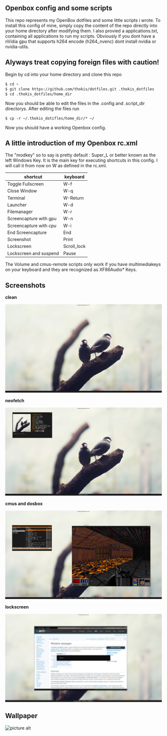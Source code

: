 ## Openbox config and some scripts ##

This repo represents my OpenBox dotfiles and some little scripts i wrote.
To install this config of mine, simply copy the content of the repo directly into your home directory after modifying them.
I also provied a applications.txt, containing all applications to run my scripts. Obviously if you dont have a nVidia gpu that supports h264 encode (h264_nvenc) dont install nvidia or nvidia-utils.

## Alyways treat copying foreign files with caution! ##

Begin by cd into your home directory and clone this repo

    $ cd ~
    $ git clone https://github.com/thokis/dotfiles.git .thokis_dotfiles
    $ cd .thokis_dotfiles/home_dir
    
Now you should be able to edit the files in the .config and .script_dir directorys. After editing the files run

    $ cp -r ~/.thokis_dotifles/home_dir/* ~/
    
Now you should have a working Openbox config.

## A little introduction of my Openbox rc.xml ##

The "modkey" so to say is pretty default : Super_L or better known as the left Windows Key. It is the main key for executing shortcuts in this config. I will call it from now on W as defined in the rc.xml.

shortcut  | keyboard
------------- | -------------
Toggle Fullscreen | W-f
Close Window | W-q
Terminal | W-Return
Launcher | W-d
Filemanager | W-r
Screencapture with gpu  | W-n
Screencapture with cpu | W-i
End Screencapture | End
Screenshot | Print
Lockscreen | Scroll_lock
Lockscreen and suspend | Pause

The Volume and cmus-remote scripts only work if you have multimediakeys on your keyboard and they are recognized as XF86Audio*
Keys.

## Screenshots ##

**clean**

![picture alt](https://raw.githubusercontent.com/thokis/dotfiles/master/screens/clean.jpg)

**neofetch**

![picture alt](https://raw.githubusercontent.com/thokis/dotfiles/master/screens/clean_neofetch.jpg)

**cmus and dosbox**

![picture alt](https://raw.githubusercontent.com/thokis/dotfiles/master/screens/cmus_blood.jpg)

**lockscreen**

![picture alt](https://raw.githubusercontent.com/thokis/dotfiles/master/screens/.lock.jpg)

## Wallpaper ##

![picture alt](https://raw.githubusercontent.com/thokis/dotfiles/master/.config/wall.jpg)
